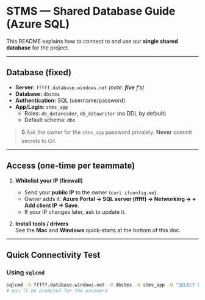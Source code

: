 # STMS — Shared Database Guide (Azure SQL)

This README explains how to connect to and use our **single shared database** for the project.

---

## Database (fixed)

- **Server:** `fffff.database.windows.net`  _(note: **five** f’s)_
- **Database:** `dbstms`
- **Authentication:** SQL (username/password)
- **App/Login:** `stms_app`  
  - Roles: `db_datareader`, `db_datawriter` (no DDL by default)  
  - Default schema: `dbo`

> 🔒 Ask the owner for the `stms_app` password privately. **Never** commit secrets to Git.

---

## Access (one-time per teammate)

1. **Whitelist your IP (firewall)**  
   - Send your **public IP** to the owner (`curl ifconfig.me`).  
   - Owner adds it: **Azure Portal → SQL server (fffff) → Networking → + Add client IP → Save**.  
   - If your IP changes later, ask to update it.

2. **Install tools / drivers**  
   See the **Mac** and **Windows** quick-starts at the bottom of this doc.

---

## Quick Connectivity Test

### Using `sqlcmd`
```bash
sqlcmd -S fffff.database.windows.net -d dbstms -U stms_app -Q "SELECT DB_NAME(), CURRENT_USER;"
# you'll be prompted for the password
